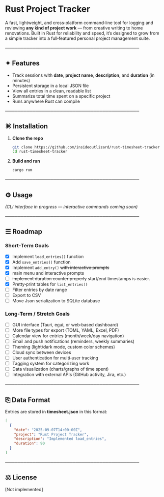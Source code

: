 # Rust Project Tracker


A fast, lightweight, and cross‑platform command‑line tool for logging and reviewing **any kind of project work** — from creative writing to home renovations.
Built in Rust for reliability and speed, it’s designed to grow from a simple tracker into a full‑featured personal project management suite.

────────────────────────────────────────────

## ✦ Features

- Track sessions with **date**, **project name**, **description**, and **duration** (in minutes)
- Persistent storage in a local JSON file
- View all entries in a clean, readable list
- Summarize total time spent on a specific project
- Runs anywhere Rust can compile

────────────────────────────────────────────

## ⌘ Installation

1. **Clone the repo**
    ```bash
    git clone https://github.com/insideoutlizard/rust-timesheet-tracker
    cd rust-timesheet-tracker
    ```
2. **Build and run**
    ```bash
    cargo run
    ```

────────────────────────────────────────────

## ⚙ Usage

*(CLI interface in progress — interactive commands coming soon)*

────────────────────────────────────────────

## ☰ Roadmap

### Short‑Term Goals
- [x] Implement `load_entries()` function
- [x] Add `save_entries()` function
- [x] Implement `add_entry()` ~~with interactive prompts~~
- [x] main menu and interactive prompts
- [ ] ~~implement duration counter properly~~ start/end timestamps is easier.
- [x] Pretty‑print tables for `list_entries()`
- [ ] Filter entries by date range
- [ ] Export to CSV
- [ ] Move Json serialization to SQLite database

### Long‑Term / Stretch Goals
- [ ] GUI interface (Tauri, egui, or web‑based dashboard)
- [ ] More file types for export (TOML, YAML, Excel, PDF)
- [ ] Calendar view for entries (month/week/day navigation)
- [ ] Email and push notifications (reminders, weekly summaries)
- [ ] Theming (light/dark mode, custom color schemes)
- [ ] Cloud sync between devices
- [ ] User authentication for multi‑user tracking
- [ ] Tagging system for categorizing work
- [ ] Data visualization (charts/graphs of time spent)
- [ ] Integration with external APIs (GitHub activity, Jira, etc.)

────────────────────────────────────────────

## ⎘ Data Format

Entries are stored in **timesheet.json** in this format:

```json
[
  {
    "date": "2025-09-07T14:00:00Z",
    "project": "Rust Project Tracker",
    "description": "Implemented load_entries",
    "duration": 90
  }
]
```

────────────────────────────────────────────

## ⚖ License

[Not implemented]
